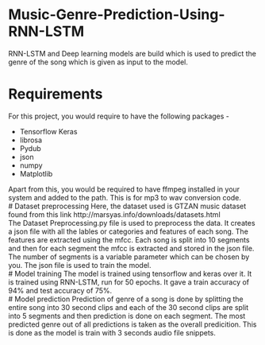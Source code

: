 # Music-Genre-Prediction-Using-RNN-LSTM
RNN-LSTM and Deep learning models are build which is used to predict the genre of the song which is given as input to the model. 
<br>
# Requirements 
For this project, you would require to have the following packages - 
<ul>
  <li> Tensorflow </li?
  <li> Keras </li>
  <li> librosa </li>
  <li> Pydub </li>
  <li> json </li>
  <li> numpy </li>
  <li> Matplotlib </li>
</ul>
Apart from this, you would be required to have ffmpeg installed in your system and added to the path. This is for mp3 to wav conversion code.
<br>
# Dataset preprocessing
Here, the dataset used is GTZAN music dataset found from this link http://marsyas.info/downloads/datasets.html
<br>
The Dataset Preprocessing.py file is used to preprocess the data. It creates a json file with all the lables or categories and features of each song. The features are extracted using the mfcc. Each song is split into 10 segments and then for each segment the mfcc is extracted and stored in the json file. The number of segments is a variable parameter which can be chosen by you. 
The json file is used to train the model.
<br>
# Model training
The model is trained using tensorflow and keras over it. It is trained using RNN-LSTM, run for 50 epochs. It gave a train accuracy of 94% and test accuracy of 75%.
<br>
# Model prediction
Prediction of genre of a song is done by splitting the entire song into 30 second clips and each of the 30 second clips are split into 5 segments and then prediction is done on each segment. The most predicted genre out of all predictions is taken as the overall predicition. This is done as the model is train with 3 seconds audio file snippets.
  
